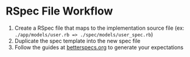 # RSpec File Workflow

1. Create a RSpec file that maps to the implementation source file (ex: ` ./app/models/user.rb => ./spec/models/user_spec.rb`)
3. Duplicate the spec template into the new spec file
2. Follow the guides at [betterspecs.org][betterspecs] to generate your expectations
 
  [betterspecs]: http://betterspecs.org